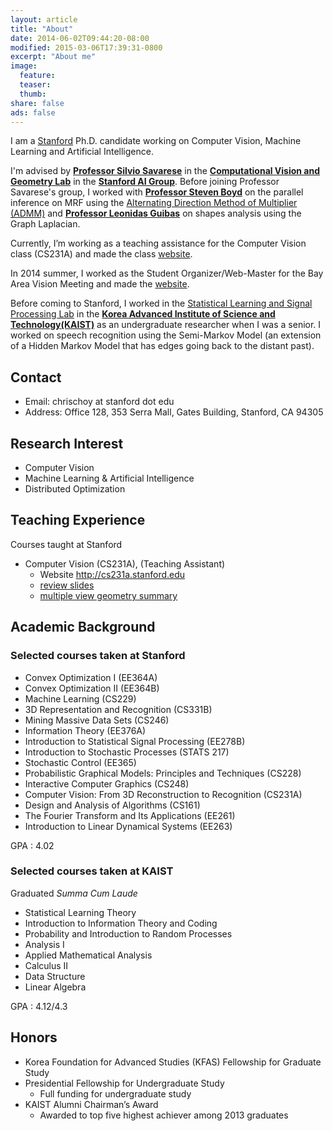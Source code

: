 ```yaml
---
layout: article
title: "About"
date: 2014-06-02T09:44:20-08:00
modified: 2015-03-06T17:39:31-0800
excerpt: "About me"
image:
  feature:
  teaser:
  thumb:
share: false
ads: false
---
```


I am a <a target="_blank" href="http://www.stanford.edu/">Stanford</a> Ph.D. candidate working on Computer Vision, Machine Learning and Artificial Intelligence.

I'm advised by <a href="http://cvgl.stanford.edu/silvio/"><b>Professor Silvio Savarese</b></a> in the <a href="http://cvgl.stanford.edu/"><b>Computational Vision and Geometry Lab</b></a> in the <a href="http://ai.stanford.edu"><b>Stanford AI Group</b></a>. Before joining Professor Savarese's group, I worked with <a href="http://www.stanford.edu/~boyd/"><b>Professor Steven Boyd</b></a> on the parallel inference on MRF using the <a href="http://stanford.edu/~boyd/admm.html">Alternating Direction Method of Multiplier (ADMM)</a> and <a href="http://geometry.stanford.edu"><b>Professor Leonidas Guibas</b></a> on shapes analysis using the Graph Laplacian.

Currently, I’m working as a teaching assistance for the Computer Vision class (CS231A) and made the class <a href="http://cs231a.stanford.edu/">website</a>.

In 2014 summer, I worked as the Student Organizer/Web-Master for the Bay Area Vision Meeting and made the <a href="http://cvgl.stanford.edu/BAVM14">website</a>. 

Before coming to Stanford, I worked in the <a href="http://slsp.kaist.ac.kr/">Statistical Learning and Signal Processing Lab</a> in the <a href="www.kaist.ac.kr"><b>Korea Advanced Institute of Science and Technology(KAIST)</b></a> as an undergraduate researcher when I was a senior. I worked on speech recognition using the Semi-Markov Model (an extension of a Hidden Markov Model that has edges going back to the distant past).

## Contact

- Email: chrischoy at stanford dot edu
- Address: Office 128, 353 Serra Mall, Gates Building, Stanford, CA 94305 

## Research Interest

- Computer Vision
- Machine Learning & Artificial Intelligence
- Distributed Optimization

## Teaching Experience

Courses taught at Stanford

- Computer Vision (CS231A), (Teaching Assistant)
    - Website <http://cs231a.stanford.edu>
    - <a href="{% post_url /research/2015-03-04-cs231a-review-session %}">review slides</a>
    - <a href="http://chrischoy.github.io/blog/research/multiple-view-geometry/">multiple view geometry summary</a>

## Academic Background

### Selected courses taken at Stanford 

- Convex Optimization I (EE364A)
- Convex Optimization II (EE364B)
- Machine Learning (CS229)
- 3D Representation and Recognition (CS331B)
- Mining Massive Data Sets (CS246)
- Information Theory (EE376A)
- Introduction to Statistical Signal Processing (EE278B)
- Introduction to Stochastic Processes (STATS 217)
- Stochastic Control (EE365)
- Probabilistic Graphical Models: Principles and Techniques (CS228)
- Interactive Computer Graphics (CS248)
- Computer Vision: From 3D Reconstruction to Recognition (CS231A)
- Design and Analysis of Algorithms (CS161)
- The Fourier Transform and Its Applications (EE261)
- Introduction to Linear Dynamical Systems (EE263)

GPA : 4.02

### Selected courses taken at KAIST

Graduated *Summa Cum Laude*

- Statistical Learning Theory
- Introduction to Information Theory and Coding
- Probability and Introduction to Random Processes
- Analysis I
- Applied Mathematical Analysis
- Calculus II
- Data Structure
- Linear Algebra

GPA : 4.12/4.3

## Honors

- Korea Foundation for Advanced Studies (KFAS) Fellowship for Graduate Study
- Presidential Fellowship for Undergraduate Study
    - Full funding for undergraduate study
- KAIST Alumni Chairman’s Award
    - Awarded to top five highest achiever among 2013 graduates
